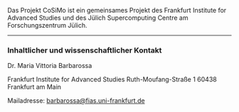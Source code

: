 Das Projekt CoSiMo ist ein gemeinsames Projekt des Frankfurt Institute for Advanced Studies und des Jülich Supercomputing Centre am Forschungszentrum Jülich.

---

### Inhaltlicher und wissenschaftlicher Kontakt

Dr. Maria Vittoria Barbarossa

Frankfurt Institute for Advanced Studies
Ruth-Moufang-Straße 1
60438 Frankfurt am Main 

Mailadresse: barbarossa@fias.uni-frankfurt.de